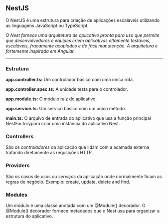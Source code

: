 ## NestJS

O NestJS é uma estrutura para criação de aplicações escalaveis utilizando as linguagens JavaScript ou TypeScript.

*O Nest fornece uma arquitetura de aplicativo pronta para uso que permite que desenvolvedores e equipes criem aplicativos altamente testáveis, escaláveis, fracamente acoplados e de fácil manutenção. A arquitetura é fortemente inspirada em Angular.*

-----

### Estrutura

**app.controller.ts:** Um controlador básico com uma única rota.

**app.controller.spec.ts:** A unidade testa para o controlador.

**app.module.ts:** O módulo raiz do aplicativo.

**app.service.ts:** Um serviço básico com um único método.

**main.ts:** O arquivo de entrada do aplicativo que usa a função principal NestFactorypara criar uma instância do aplicativo Nest.

### Controllers

São os *controladores* da aplicação que lidam com a acamada externa tratando diretamente as requsições HTTP.

### Providers

São os casos de usos ou *serviços* da aplicação onde normalmente ficam as regras de negócio.
Exemplo: create, update, delete and find.

### Modules

Um módulo é uma classe anotada com um @Module() decorador. O @Module() decorador fornece metadados que o Nest usa para organizar a estrutura do aplicativo.
